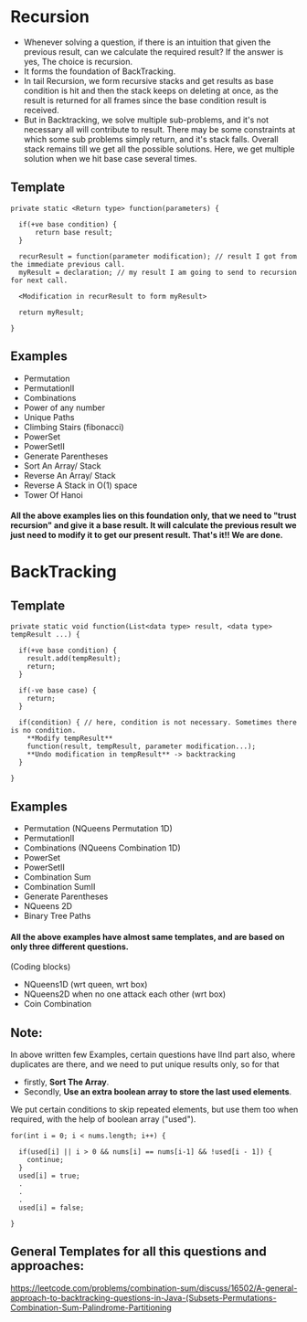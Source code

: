 # Recursion

- Whenever solving a question, if there is an intuition that given the previous result, can we calculate the required 
  result? If the answer is yes, The choice is recursion.
- It forms the foundation of BackTracking. 
- In tail Recursion, we form recursive stacks and get results as base condition is hit and then the stack keeps on deleting 
  at once, as the result is returned for all frames since the base condition result is received.
- But in Backtracking, we solve multiple sub-problems, and it's not necessary all will contribute to result. 
  There may be some constraints at which some sub problems simply return, and it's stack falls. Overall stack remains 
  till we get all the possible solutions. Here, we get multiple solution when we hit base case several times.
  
## Template

    private static <Return type> function(parameters) {
      
      if(+ve base condition) {
          return base result;
      }

      recurResult = function(parameter modification); // result I got from the immediate previous call.
      myResult = declaration; // my result I am going to send to recursion for next call.
      
      <Modification in recurResult to form myResult>

      return myResult;
    
    }
   
## Examples

- Permutation
- PermutationII
- Combinations
- Power of any number
- Unique Paths
- Climbing Stairs (fibonacci)
- PowerSet
- PowerSetII
- Generate Parentheses
- Sort An Array/ Stack
- Reverse An Array/ Stack
- Reverse A Stack in O(1) space
- Tower Of Hanoi

#### All the above examples lies on this foundation only, that we need to "trust recursion" and give it a base result. It will calculate the previous result we just need to modify it to get our present result. That's it!! We are done.

# BackTracking

## Template 

    private static void function(List<data type> result, <data type> tempResult ...) {
    
      if(+ve base condition) {
        result.add(tempResult);
        return;
      }

      if(-ve base case) {
        return;
      }

      if(condition) { // here, condition is not necessary. Sometimes there is no condition.
        **Modify tempResult**
        function(result, tempResult, parameter modification...);
        **Undo modification in tempResult** -> backtracking
      }

    }


## Examples
- Permutation (NQueens Permutation 1D)
- PermutationII
- Combinations (NQueens Combination 1D)
- PowerSet
- PowerSetII
- Combination Sum
- Combination SumII  
- Generate Parentheses
- NQueens 2D
- Binary Tree Paths

#### All the above examples have almost same templates, and are based on only three different questions.

(Coding blocks) 
- NQueens1D (wrt queen, wrt box)
- NQueens2D when no one attack each other (wrt box)
- Coin Combination
    
## Note: 
 In above written few Examples, certain questions have IInd part also, where duplicates are there, and we need to put
 unique results only, so for that 
 - firstly, **Sort The Array**.
 - Secondly, **Use an extra boolean array to store the last used elements**.
 
We put certain conditions to skip repeated elements, but use them too when required, with the help of boolean array ("used").

    for(int i = 0; i < nums.length; i++) {
      
      if(used[i] || i > 0 && nums[i] == nums[i-1] && !used[i - 1]) {
        continue;
      }
      used[i] = true;
      .
      .
      .
      used[i] = false;

    }  


## General Templates for all this questions and approaches:
https://leetcode.com/problems/combination-sum/discuss/16502/A-general-approach-to-backtracking-questions-in-Java-(Subsets-Permutations-Combination-Sum-Palindrome-Partitioning